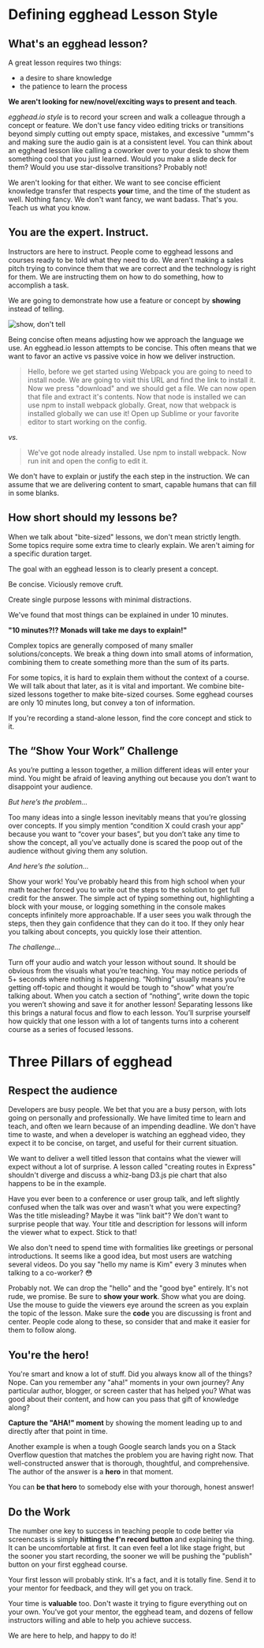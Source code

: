 # Defining egghead Lesson Style

## **What's an egghead lesson?**

A great lesson requires two things:

- a desire to share knowledge
- the patience to learn the process

**We aren't looking for new/novel/exciting ways to present and teach**.

*egghead.io style* is to record your screen and walk a colleague through a concept or feature. We don't use fancy video editing tricks or transitions beyond simply cutting out empty space, mistakes, and excessive "ummm"s and making sure the audio gain is at a consistent level.
You can think about an egghead lesson like calling a coworker over to your desk to show them something cool that you just learned. Would you make a slide deck for them? Would you use star-dissolve transitions? Probably not!

We aren't looking for that either. We want to see concise efficient knowledge transfer that respects **your** time, and the time of the student as well. Nothing fancy. We don't want fancy, we want badass. That's you. Teach us what you know.

## **You are the expert. Instruct.**

Instructors are here to instruct. People come to egghead lessons and courses ready to be told what they need to do. We aren't making a sales pitch trying to convince them that we are correct and the technology is right for them. We are instructing them on how to do something, how to accomplish a task.

We are going to demonstrate how use a feature or concept by **showing** instead of telling.

![show, don't tell](https://camo.githubusercontent.com/d2ce37f4086597b37563e6c9c81d104ac836bc7a/68747470733a2f2f64337676366c703535716a6171632e636c6f756466726f6e742e6e65742f6974656d732f3136334131783379315a303332563138327433712f53637265656e25323053686f74253230323031362d30392d3139253230617425323031302e34352e3232253230414d2e706e673f763d3162373830363165)


Being concise often means adjusting how we approach the language we use. An egghead.io lesson attempts to be concise. This often means that we want to favor an active vs passive voice in how we deliver instruction.


> Hello, before we get started using Webpack you are going to need to install node. We are going to visit this URL and find the link to install it. Now we press "download" and we should get a file. We can now open that file and extract it's contents. Now that node is installed we can use npm to install webpack globally. Great, now that webpack is installed globally we can use it! Open up Sublime or your favorite editor to start working on the config.

*vs.*


> We've got node already installed. Use npm to install webpack. Now run init and open the config to edit it.

We don't have to explain or justify the each step in the instruction. We can assume that we are delivering content to smart, capable humans that can fill in some blanks.


## **How short should my lessons be?**

When we talk about "bite-sized" lessons, we don't mean strictly length. Some topics require some extra time to clearly explain. We aren't aiming for a specific duration target.

The goal with an egghead lesson is to clearly present a concept.

Be concise. Viciously remove cruft.

Create single purpose lessons with minimal distractions.

We've found that most things can be explained in under 10 minutes.

**"10 minutes?!? Monads will take me days to explain!"**

Complex topics are generally composed of many smaller solutions/concepts. We break a thing down into small atoms of information, combining them to create something more than the sum of its parts.

For some topics, it is hard to explain them without the context of a course. We will talk about that later, as it is vital and important. We combine bite-sized lessons together to make bite-sized courses. Some egghead courses are only 10 minutes long, but convey a ton of information.

If you're recording a stand-alone lesson, find the core concept and stick to it.

## The “Show Your Work” Challenge
As you’re putting a lesson together, a million different ideas will enter your mind. You might be afraid of leaving anything out because you don’t want to disappoint your audience.

_But here’s the problem…_

Too many ideas into a single lesson inevitably means that you’re glossing over concepts. If you simply mention “condition X could crash your app” because you want to “cover your bases”, but you don’t take any time to show the concept, all you’ve actually done is scared the poop out of the audience without giving them any solution.

_And here’s the solution…_

Show your work! You’ve probably heard this from high school when your math teacher forced you to write out the steps to the solution to get full credit for the answer. The simple act of typing something out, highlighting a block with your mouse, or logging something in the console makes concepts infinitely more approachable. If a user sees you walk through the steps, then they gain confidence that they can do it too. If they only hear you talking about concepts, you quickly lose their attention.

_The challenge…_

Turn off your audio and watch your lesson without sound. It should be obvious from the visuals what you’re teaching. You may notice periods of 5+ seconds where nothing is happening. “Nothing” usually means you’re getting off-topic and thought it would be tough to “show” what you’re talking about. When you catch a section of “nothing”, write down the topic you weren’t showing and save it for another lesson! Separating lessons like this brings a natural focus and flow to each lesson. You’ll surprise yourself how quickly that one lesson with a lot of tangents turns into a coherent course as a series of focused lessons.


# Three Pillars of egghead
## Respect the audience

Developers are busy people. We bet that you are a busy person, with lots going on personally and professionally. We have limited time to learn and teach, and often we learn because of an impending deadline. We don't have time to waste, and when a developer is watching an egghead video, they expect it to be concise, on target, and useful for their current situation.

We want to deliver a well titled lesson that contains what the viewer will expect without a lot of surprise. A lesson called "creating routes in Express" shouldn't diverge and discuss a whiz-bang D3.js pie chart that also happens to be in the example.

Have you ever been to a conference or user group talk, and left slightly confused when the talk was over and wasn't what you were expecting? Was the title misleading? Maybe it was "link bait"? We don't want to surprise people that way. Your title and description for lessons will inform the viewer what to expect. Stick to that!

We also don't need to spend time with formalities like greetings or personal introductions. It seems like a good idea, but most users are watching several videos. Do you say "hello my name is Kim" every 3 minutes when talking to a co-worker? 😳

Probably not. We can drop the "hello" and the "good bye" entirely. It's not rude, we promise.
Be sure to **show your work**. Show what you are doing. Use the mouse to guide the viewers eye around the screen as you explain the topic of the lesson. Make sure the **code** you are discussing is front and center. People code along to these, so consider that and make it easier for them to follow along.

## You're the hero!

You're smart and know a lot of stuff. Did you always know all of the things? Nope. Can you remember any "aha!" moments in your own journey? Any particular author, blogger, or screen caster that has helped you? What was good about their content, and how can you pass that gift of knowledge along?

**Capture the "AHA!" moment** by showing the moment leading up to and directly after that point in time.

Another example is when a tough Google search lands you on a Stack Overflow question that matches the problem you are having right now. That well-constructed answer that is thorough, thoughtful, and comprehensive. The author of the answer is a **hero** in that moment.

You can **be that hero** to somebody else with your thorough, honest answer!

## Do the Work

The number one key to success in teaching people to code better via screencasts is simply **hitting the f'n record button** and explaining the thing. It can be uncomfortable at first. It can even feel a lot like stage fright, but the sooner you start recording, the sooner we will be pushing the "publish" button on your first egghead course.

Your first lesson will probably stink. It's a fact, and it is totally fine. Send it to your mentor for feedback, and they will get you on track.

Your time is **valuable** too. Don't waste it trying to figure everything out on your own. You've got your mentor, the egghead team, and dozens of fellow instructors willing and able to help you achieve success.

We are here to help, and happy to do it!




